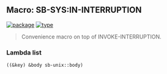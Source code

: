 ## Macro: SB-SYS:IN-INTERRUPTION
[![package](https://img.shields.io/badge/Package-SB--SYS-5f9ea0.svg?style=social&colorA=999999)](../) [![type](https://img.shields.io/badge/Type-Macro-5f9ea0.svg?style=social&colorA=999999)](../#macro) 

> Convenience macro on top of INVOKE-INTERRUPTION.

### Lambda list
```cl
((&key) &body sb-unix::body)
```
